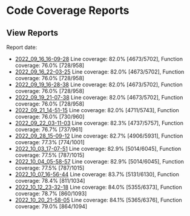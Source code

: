 # Code Coverage Reports


## View Reports

Report date:
 - [2022_09_16_16-09-28](https://htmlpreview.github.io/?https://github.com/GleasonK/stablehlo/blob/ccov/reports/ccov_2022_09_16_16-09-28/index.html) Line coverage: 82.0% [4673/5702], Function coverage: 76.0% [728/958]
 - [2022_09_16_22-03-25](https://htmlpreview.github.io/?https://github.com/GleasonK/stablehlo/blob/ccov/reports/ccov_2022_09_16_22-03-25/index.html) Line coverage: 82.0% [4673/5702], Function coverage: 76.0% [728/958]
 - [2022_09_19_16-28-38](https://htmlpreview.github.io/?https://github.com/GleasonK/stablehlo/blob/ccov/reports/ccov_2022_09_19_16-28-38/index.html) Line coverage: 82.0% [4673/5702], Function coverage: 76.0% [728/958]
 - [2022_09_19_21-07-38](https://htmlpreview.github.io/?https://github.com/GleasonK/stablehlo/blob/ccov/reports/ccov_2022_09_19_21-07-38/index.html) Line coverage: 82.0% [4673/5702], Function coverage: 76.0% [728/958]
 - [2022_09_21_14-51-15](https://htmlpreview.github.io/?https://github.com/GleasonK/stablehlo/blob/ccov/reports/ccov_2022_09_21_14-51-15/index.html) Line coverage: 82.0% [4711/5743], Function coverage: 76.0% [730/960]
 - [2022_09_22_03-11-03](https://htmlpreview.github.io/?https://github.com/GleasonK/stablehlo/blob/ccov/reports/ccov_2022_09_22_03-11-03/index.html) Line coverage: 82.3% [4737/5757], Function coverage: 76.7% [737/961]
 - [2022_09_28_15-09-12](https://htmlpreview.github.io/?https://github.com/GleasonK/stablehlo/blob/ccov/reports/ccov_2022_09_28_15-09-12/index.html) Line coverage: 82.7% [4906/5931], Function coverage: 77.3% [774/1001]
 - [2022_10_03_17-07-51](https://htmlpreview.github.io/?https://github.com/GleasonK/stablehlo/blob/ccov/reports/ccov_2022_10_03_17-07-51/index.html) Line coverage: 82.9% [5014/6045], Function coverage: 77.5% [787/1015]
 - [2022_10_04_05-58-57](https://htmlpreview.github.io/?https://github.com/GleasonK/stablehlo/blob/ccov/reports/ccov_2022_10_04_05-58-57/index.html) Line coverage: 82.9% [5014/6045], Function coverage: 77.5% [787/1015]
 - [2022_10_07_16-56-44](https://htmlpreview.github.io/?https://github.com/GleasonK/stablehlo/blob/ccov/reports/ccov_2022_10_07_16-56-44/index.html) Line coverage: 83.7% [5131/6130], Function coverage: 78.4% [811/1034]
 - [2022_10_12_23-32-18](https://htmlpreview.github.io/?https://github.com/GleasonK/stablehlo/blob/ccov/reports/ccov_2022_10_12_23-32-18/index.html) Line coverage: 84.0% [5355/6373], Function coverage: 78.7% [860/1093]
 - [2022_10_20_21-58-05](https://htmlpreview.github.io/?https://github.com/GleasonK/stablehlo/blob/ccov/reports/ccov_2022_10_20_21-58-05/index.html) Line coverage: 84.1% [5365/6376], Function coverage: 79.0% [864/1094]
